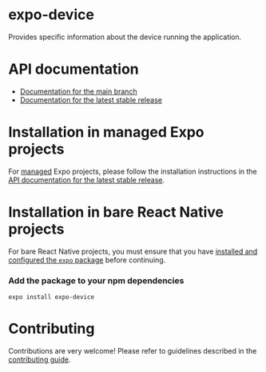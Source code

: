 # expo-device

Provides specific information about the device running the application.

# API documentation

- [Documentation for the main branch](https://github.com/expo/expo/blob/main/docs/pages/versions/unversioned/sdk/device.md)
- [Documentation for the latest stable release](https://docs.expo.dev/versions/latest/sdk/device/)

# Installation in managed Expo projects

For [managed](https://docs.expo.dev/versions/latest/introduction/managed-vs-bare/) Expo projects, please follow the installation instructions in the [API documentation for the latest stable release](https://docs.expo.dev/versions/latest/sdk/device/).

# Installation in bare React Native projects

For bare React Native projects, you must ensure that you have [installed and configured the `expo` package](https://docs.expo.dev/bare/installing-expo-modules/) before continuing.

### Add the package to your npm dependencies

```
expo install expo-device
```

# Contributing

Contributions are very welcome! Please refer to guidelines described in the [contributing guide](https://github.com/expo/expo#contributing).
